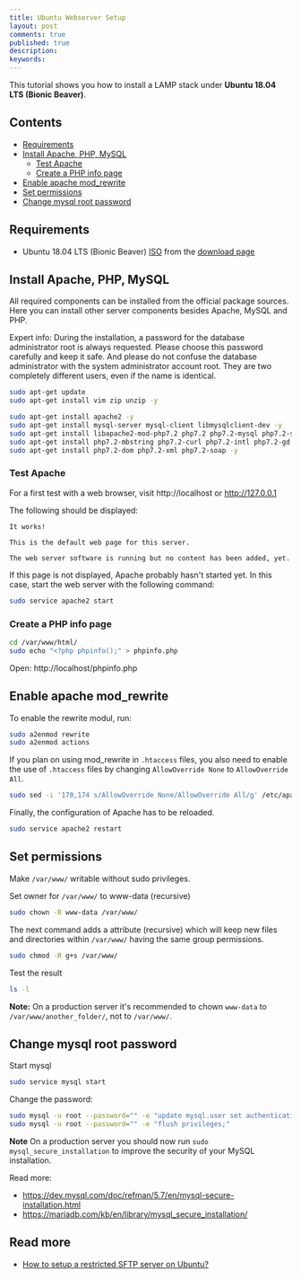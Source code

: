 ```yaml
---
title: Ubuntu Webserver Setup
layout: post
comments: true
published: true
description: 
keywords: 
---
```


This tutorial shows you how to install a LAMP stack under **Ubuntu 18.04 LTS (Bionic Beaver)**.

## Contents

* [Requirements](#requirements)
* [Install Apache, PHP, MySQL](#install-apache-php-mysql)
  * [Test Apache](#test-apache)
  * [Create a PHP info page](#create-a-php-info-page)
* [Enable apache mod_rewrite](#enable-apache-mod_rewrite)
* [Set permissions](#set-permissions)
* [Change mysql root password](#change-mysql-root-password)

## Requirements

* Ubuntu 18.04 LTS (Bionic Beaver) [ISO](http://cdimage.ubuntu.com/daily-live/current/bionic-desktop-amd64.iso) 
from the [download page](http://cdimage.ubuntu.com/daily-live/current/)

## Install Apache, PHP, MySQL

All required components can be installed from the official package sources. 
Here you can install other server components besides Apache, MySQL and PHP.

Expert info: During the installation, a password for the database administrator root is always requested. Please choose this password carefully and keep it safe. And please do not confuse the database administrator with the system administrator account root. They are two completely different users, even if the name is identical.

```bash
sudo apt-get update
sudo apt-get install vim zip unzip -y
```

```bash
sudo apt-get install apache2 -y
sudo apt-get install mysql-server mysql-client libmysqlclient-dev -y
sudo apt-get install libapache2-mod-php7.2 php7.2 php7.2-mysql php7.2-sqlite -y
sudo apt-get install php7.2-mbstring php7.2-curl php7.2-intl php7.2-gd php7.2-zip php7.2-bz2 -y
sudo apt-get install php7.2-dom php7.2-xml php7.2-soap -y
```

### Test Apache

For a first test with a web browser, visit http://localhost or http://127.0.0.1

The following should be displayed:
```
It works!

This is the default web page for this server.

The web server software is running but no content has been added, yet.
```

If this page is not displayed, Apache probably hasn't started yet. 
In this case, start the web server with the following command:

```bash
sudo service apache2 start 
```

### Create a PHP info page

```bash
cd /var/www/html/
sudo echo "<?php phpinfo();" > phpinfo.php
```

Open: http://localhost/phpinfo.php

## Enable apache mod_rewrite

To enable the rewrite modul, run:

```bash
sudo a2enmod rewrite
sudo a2enmod actions
```

If you plan on using mod_rewrite in `.htaccess` files, you also need to enable the use of `.htaccess`
files by changing `AllowOverride None` to `AllowOverride All`.

```bash
sudo sed -i '170,174 s/AllowOverride None/AllowOverride All/g' /etc/apache2/apache2.conf
```

Finally, the configuration of Apache has to be reloaded.

```bash
sudo service apache2 restart
```

## Set permissions

Make `/var/www/` writable without sudo privileges.

Set owner for `/var/www/` to www-data (recursive)

```bash
sudo chown -R www-data /var/www/
```

The next command adds a attribute (recursive) which will keep new files 
and directories within `/var/www/` having the same group permissions.

```bash
sudo chmod -R g+s /var/www/
```

Test the result

```bash
ls -l
```

**Note:** On a production server it's recommended to chown `www-data` to `/var/www/another_folder/`, not to `/var/www/`.

## Change mysql root password

Start mysql

```bash
sudo service mysql start
```

Change the password:

```bash
sudo mysql -u root --password="" -e "update mysql.user set authentication_string=password(''), plugin='mysql_native_password' where user='root';"
sudo mysql -u root --password="" -e "flush privileges;"
```

**Note** On a production server you should now run `sudo mysql_secure_installation` to 
improve the security of your MySQL installation.

Read more:

* <https://dev.mysql.com/doc/refman/5.7/en/mysql-secure-installation.html>
* <https://mariadb.com/kb/en/library/mysql_secure_installation/>

## Read more

* [How to setup a restricted SFTP server on Ubuntu?](https://askubuntu.com/questions/420652/how-to-setup-a-restricted-sftp-server-on-ubuntu)
